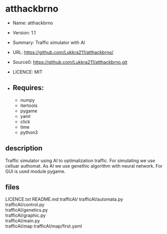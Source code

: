 # atthackbrno

* Name:           atthackbrno
* Version:        1.1
* Summary:        Traffic simulator with AI
* URL:            https://github.com/Lukkra211/atthackbrno/
* Source0:        https://github.com/Lukkra211/atthackbrno.git
* LICENCE:        MIT

* ## Requires:       
  * numpy
  * itertools
  * pygame
  * yaml
  * click
  * time
  * python3


## description
Traffic simulator using AI to optimalization traffic. For simulating we use celluar authomat.
As AI we use genethic algorithm with neural network. For GUI is used module pygame.


## files
LICENCE.txt
README.md
trafficAI/
trafficAI/automata.py  
trafficAI/control.py  
trafficAI/genetics.py  
trafficAI/graphic.py  
trafficAI/main.py  
trafficAI/map
trafficAI/map/first.yaml


